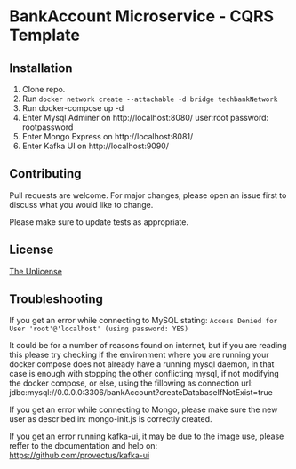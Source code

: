 # BankAccount Microservice - CQRS Template


## Installation

1. Clone repo.
2. Run `docker network create --attachable -d bridge techbankNetwork`
2. Run docker-compose up -d
3. Enter Mysql Adminer on http://localhost:8080/ user:root password: rootpassword
4. Enter Mongo Express on http://localhost:8081/
5. Enter Kafka UI on http://localhost:9090/


## Contributing
Pull requests are welcome. For major changes, please open an issue first to discuss what you would like to change.

Please make sure to update tests as appropriate.

## License
[The Unlicense](https://unlicense.org/)

## Troubleshooting
If you get an error while connecting to MySQL stating:
```Access Denied for User 'root'@'localhost' (using password: YES)```

It could be for a number of reasons found on internet, but if you are reading this please try checking if the environment where you are running your docker compose does not already have a running mysql daemon, in that case is enough with stopping the other conflicting mysql, if not modifying the docker compose, or else, using the fillowing as connection url:
    jdbc:mysql://0.0.0.0:3306/bankAccount?createDatabaseIfNotExist=true
    
If you get an error while connecting to Mongo, please make sure the new user as described in: mongo-init.js is correctly created.

If you get an error running kafka-ui, it may be due to the image use, please reffer to the documentation and help on: https://github.com/provectus/kafka-ui

